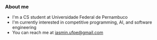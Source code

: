 ### About me
- I'm a CS student at Universidade Federal de Pernambuco
- I'm currently interested in competitive programming, AI, and software engineering
- You can reach me at iasmin.ufpe@gmail.com

<!--
**iasmingo/iasmingo** is a ✨ _special_ ✨ repository because its `README.md` (this file) appears on your GitHub profile.

Here are some ideas to get you started:

- 🔭 I’m currently working on ...
- 🌱 I’m currently learning ...
- 👯 I’m looking to collaborate on ...
- 🤔 I’m looking for help with ...
- 💬 Ask me about ...
- 📫 How to reach me: ...
- 😄 Pronouns: ...
- ⚡ Fun fact: ...
-->
